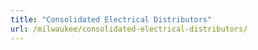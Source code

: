 ```yaml
---
title: "Consolidated Electrical Distributors"
url: /milwaukee/consolidated-electrical-distributors/
---
```

